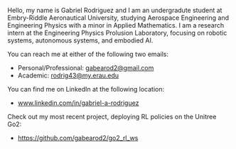 Hello, my name is Gabriel Rodriguez and I am an undergradute student at Embry-Riddle Aeronautical University, studying Aerospace Engineering and Engineering Physics with a minor in Applied Mathematics. I am a research intern at the Engineering Physics Prolusion Laboratory, focusing on robotic systems, autonomous systems, and embodied AI.

You can reach me at either of the following two emails:
- Personal/Professional: gabearod2@gmail.com
- Academic: rodrig43@my.erau.edu

You can find me on LinkedIn at the following location:
- www.linkedin.com/in/gabriel-a-rodriguez

Check out my most recent project, deploying RL policies on the Unitree Go2:
- https://github.com/gabearod2/go2_rl_ws
